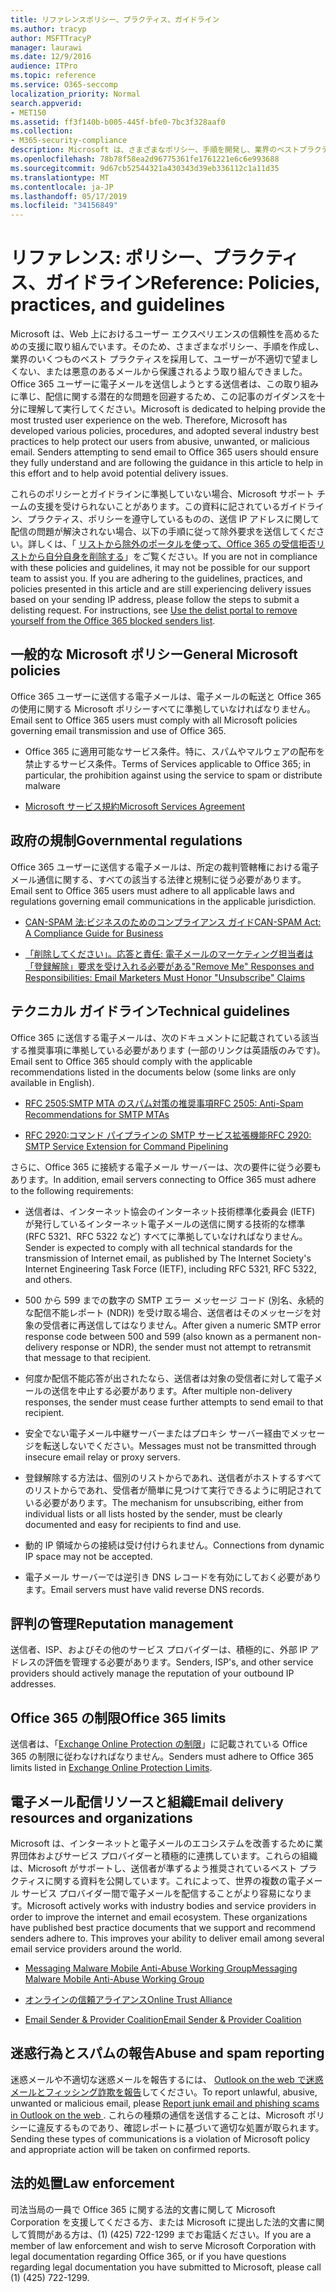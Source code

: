 ```yaml
---
title: リファレンスポリシー、プラクティス、ガイドライン
ms.author: tracyp
author: MSFTTracyP
manager: laurawi
ms.date: 12/9/2016
audience: ITPro
ms.topic: reference
ms.service: O365-seccomp
localization_priority: Normal
search.appverid:
- MET150
ms.assetid: ff3f140b-b005-445f-bfe0-7bc3f328aaf0
ms.collection:
- M365-security-compliance
description: Microsoft は、さまざまなポリシー、手順を開発し、業界のベストプラクティスをいくつか採用して、ユーザーを不適切な迷惑メールや悪意のあるメールから保護しています。
ms.openlocfilehash: 78b78f58ea2d96775361fe1761221e6c6e993688
ms.sourcegitcommit: 9d67cb52544321a430343d39eb336112c1a11d35
ms.translationtype: MT
ms.contentlocale: ja-JP
ms.lasthandoff: 05/17/2019
ms.locfileid: "34156849"
---
```

# <a name="reference-policies-practices-and-guidelines"></a><span data-ttu-id="dc9a1-103">リファレンス: ポリシー、プラクティス、ガイドライン</span><span class="sxs-lookup"><span data-stu-id="dc9a1-103">Reference: Policies, practices, and guidelines</span></span>
  
<span data-ttu-id="dc9a1-p101">Microsoft は、Web 上におけるユーザー エクスペリエンスの信頼性を高めるための支援に取り組んでいます。そのため、さまざまなポリシー、手順を作成し、業界のいくつものベスト プラクティスを採用して、ユーザーが不適切で望ましくない、または悪意のあるメールから保護されるよう取り組んできました。Office 365 ユーザーに電子メールを送信しようとする送信者は、この取り組みに準じ、配信に関する潜在的な問題を回避するため、この記事のガイダンスを十分に理解して実行してください。</span><span class="sxs-lookup"><span data-stu-id="dc9a1-p101">Microsoft is dedicated to helping provide the most trusted user experience on the web. Therefore, Microsoft has developed various policies, procedures, and adopted several industry best practices to help protect our users from abusive, unwanted, or malicious email. Senders attempting to send email to Office 365 users should ensure they fully understand and are following the guidance in this article to help in this effort and to help avoid potential delivery issues.</span></span>
  
<span data-ttu-id="dc9a1-p102">これらのポリシーとガイドラインに準拠していない場合、Microsoft サポート チームの支援を受けられないことがあります。この資料に記されているガイドライン、プラクティス、ポリシーを遵守しているものの、送信 IP アドレスに関して配信の問題が解決されない場合、以下の手順に従って除外要求を送信してください。詳しくは、「 [リストから除外のポータルを使って、Office 365 の受信拒否リストから自分自身を削除する](use-the-delist-portal-to-remove-yourself-from-the-office-365-blocked-senders-lis.md)」をご覧ください。</span><span class="sxs-lookup"><span data-stu-id="dc9a1-p102">If you are not in compliance with these policies and guidelines, it may not be possible for our support team to assist you. If you are adhering to the guidelines, practices, and policies presented in this article and are still experiencing delivery issues based on your sending IP address, please follow the steps to submit a delisting request. For instructions, see [Use the delist portal to remove yourself from the Office 365 blocked senders list](use-the-delist-portal-to-remove-yourself-from-the-office-365-blocked-senders-lis.md).</span></span>
  
## <a name="general-microsoft-policies"></a><span data-ttu-id="dc9a1-110">一般的な Microsoft ポリシー</span><span class="sxs-lookup"><span data-stu-id="dc9a1-110">General Microsoft policies</span></span>
<span data-ttu-id="dc9a1-111"><a name="GenMsftPolicies"> </a></span><span class="sxs-lookup"><span data-stu-id="dc9a1-111"></span></span>

<span data-ttu-id="dc9a1-112">Office 365 ユーザーに送信する電子メールは、電子メールの転送と Office 365 の使用に関する Microsoft ポリシーすべてに準拠していなければなりません。</span><span class="sxs-lookup"><span data-stu-id="dc9a1-112">Email sent to Office 365 users must comply with all Microsoft policies governing email transmission and use of Office 365.</span></span>
  
- <span data-ttu-id="dc9a1-113">Office 365 に適用可能なサービス条件。特に、スパムやマルウェアの配布を禁止するサービス条件。</span><span class="sxs-lookup"><span data-stu-id="dc9a1-113">Terms of Services applicable to Office 365; in particular, the prohibition against using the service to spam or distribute malware</span></span>
    
- [<span data-ttu-id="dc9a1-114">Microsoft サービス規約</span><span class="sxs-lookup"><span data-stu-id="dc9a1-114">Microsoft Services Agreement</span></span>](https://www.microsoft.com/servicesagreement/)
    
## <a name="governmental-regulations"></a><span data-ttu-id="dc9a1-115">政府の規制</span><span class="sxs-lookup"><span data-stu-id="dc9a1-115">Governmental regulations</span></span>
<span data-ttu-id="dc9a1-116"><a name="GovtRegulations"> </a></span><span class="sxs-lookup"><span data-stu-id="dc9a1-116"></span></span>

<span data-ttu-id="dc9a1-117">Office 365 ユーザーに送信する電子メールは、所定の裁判管轄権における電子メール通信に関する、すべての該当する法律と規制に従う必要があります。</span><span class="sxs-lookup"><span data-stu-id="dc9a1-117">Email sent to Office 365 users must adhere to all applicable laws and regulations governing email communications in the applicable jurisdiction.</span></span>
  
- [<span data-ttu-id="dc9a1-118">CAN-SPAM 法:ビジネスのためのコンプライアンス ガイド</span><span class="sxs-lookup"><span data-stu-id="dc9a1-118">CAN-SPAM Act: A Compliance Guide for Business</span></span>](https://www.ftc.gov/tips-advice/business-center/guidance/can-spam-act-compliance-guide-business)
    
- [<span data-ttu-id="dc9a1-119">「削除してください」。応答と責任: 電子メールのマーケティング担当者は「登録解除」要求を受け入れる必要がある</span><span class="sxs-lookup"><span data-stu-id="dc9a1-119">"Remove Me" Responses and Responsibilities: Email Marketers Must Honor "Unsubscribe" Claims</span></span>](https://www.lawpublish.com/ftc-emai-marketers-unsubscribe-claims.mdl)
    
## <a name="technical-guidelines"></a><span data-ttu-id="dc9a1-120">テクニカル ガイドライン</span><span class="sxs-lookup"><span data-stu-id="dc9a1-120">Technical guidelines</span></span>
<span data-ttu-id="dc9a1-121"><a name="TechGuidelines"> </a></span><span class="sxs-lookup"><span data-stu-id="dc9a1-121"></span></span>

<span data-ttu-id="dc9a1-122">Office 365 に送信する電子メールは、次のドキュメントに記載されている該当する推奨事項に準拠している必要があります (一部のリンクは英語版のみです)。</span><span class="sxs-lookup"><span data-stu-id="dc9a1-122">Email sent to Office 365 should comply with the applicable recommendations listed in the documents below (some links are only available in English).</span></span>
  
- [<span data-ttu-id="dc9a1-123">RFC 2505:SMTP MTA のスパム対策の推奨事項</span><span class="sxs-lookup"><span data-stu-id="dc9a1-123">RFC 2505: Anti-Spam Recommendations for SMTP MTAs</span></span>](https://www.ietf.org/rfc/rfc2505.txt)
    
- [<span data-ttu-id="dc9a1-124">RFC 2920:コマンド パイプラインの SMTP サービス拡張機能</span><span class="sxs-lookup"><span data-stu-id="dc9a1-124">RFC 2920: SMTP Service Extension for Command Pipelining</span></span>](https://www.ietf.org/rfc/rfc2920.txt)
    
<span data-ttu-id="dc9a1-125">さらに、Office 365 に接続する電子メール サーバーは、次の要件に従う必要もあります。</span><span class="sxs-lookup"><span data-stu-id="dc9a1-125">In addition, email servers connecting to Office 365 must adhere to the following requirements:</span></span>
  
- <span data-ttu-id="dc9a1-126">送信者は、インターネット協会のインターネット技術標準化委員会 (IETF) が発行しているインターネット電子メールの送信に関する技術的な標準 (RFC 5321、RFC 5322 など) すべてに準拠していなければなりません。</span><span class="sxs-lookup"><span data-stu-id="dc9a1-126">Sender is expected to comply with all technical standards for the transmission of Internet email, as published by The Internet Society's Internet Engineering Task Force (IETF), including RFC 5321, RFC 5322, and others.</span></span> 
    
- <span data-ttu-id="dc9a1-127">500 から 599 までの数字の SMTP エラー メッセージ コード (別名、永続的な配信不能レポート (NDR)) を受け取る場合、送信者はそのメッセージを対象の受信者に再送信してはなりません。</span><span class="sxs-lookup"><span data-stu-id="dc9a1-127">After given a numeric SMTP error response code between 500 and 599 (also known as a permanent non-delivery response or NDR), the sender must not attempt to retransmit that message to that recipient.</span></span>
    
- <span data-ttu-id="dc9a1-128">何度か配信不能応答が出されたなら、送信者は対象の受信者に対して電子メールの送信を中止する必要があります。</span><span class="sxs-lookup"><span data-stu-id="dc9a1-128">After multiple non-delivery responses, the sender must cease further attempts to send email to that recipient.</span></span>
    
- <span data-ttu-id="dc9a1-129">安全でない電子メール中継サーバーまたはプロキシ サーバー経由でメッセージを転送しないでください。</span><span class="sxs-lookup"><span data-stu-id="dc9a1-129">Messages must not be transmitted through insecure email relay or proxy servers.</span></span>
    
- <span data-ttu-id="dc9a1-130">登録解除する方法は、個別のリストからであれ、送信者がホストするすべてのリストからであれ、受信者が簡単に見つけて実行できるように明記されている必要があります。</span><span class="sxs-lookup"><span data-stu-id="dc9a1-130">The mechanism for unsubscribing, either from individual lists or all lists hosted by the sender, must be clearly documented and easy for recipients to find and use.</span></span>
    
- <span data-ttu-id="dc9a1-131">動的 IP 領域からの接続は受け付けられません。</span><span class="sxs-lookup"><span data-stu-id="dc9a1-131">Connections from dynamic IP space may not be accepted.</span></span>
    
- <span data-ttu-id="dc9a1-132">電子メール サーバーでは逆引き DNS レコードを有効にしておく必要があります。</span><span class="sxs-lookup"><span data-stu-id="dc9a1-132">Email servers must have valid reverse DNS records.</span></span>
    
## <a name="reputation-management"></a><span data-ttu-id="dc9a1-133">評判の管理</span><span class="sxs-lookup"><span data-stu-id="dc9a1-133">Reputation management</span></span>
<span data-ttu-id="dc9a1-134"><a name="RepManagement"> </a></span><span class="sxs-lookup"><span data-stu-id="dc9a1-134"></span></span>

<span data-ttu-id="dc9a1-135">送信者、ISP、およびその他のサービス プロバイダーは、積極的に、外部 IP アドレスの評価を管理する必要があります。</span><span class="sxs-lookup"><span data-stu-id="dc9a1-135">Senders, ISP's, and other service providers should actively manage the reputation of your outbound IP addresses.</span></span>
  
## <a name="office-365-limits"></a><span data-ttu-id="dc9a1-136">Office 365 の制限</span><span class="sxs-lookup"><span data-stu-id="dc9a1-136">Office 365 limits</span></span>
<span data-ttu-id="dc9a1-137"><a name="sectionSection4"> </a></span><span class="sxs-lookup"><span data-stu-id="dc9a1-137"></span></span>

<span data-ttu-id="dc9a1-138">送信者は、「[Exchange Online Protection の制限](https://technet.microsoft.com/library/exchange-online-protection-limits.aspx)」に記載されている Office 365 の制限に従わなければなりません。</span><span class="sxs-lookup"><span data-stu-id="dc9a1-138">Senders must adhere to Office 365 limits listed in [Exchange Online Protection Limits](https://technet.microsoft.com/library/exchange-online-protection-limits.aspx).</span></span>
  
## <a name="email-delivery-resources-and-organizations"></a><span data-ttu-id="dc9a1-139">電子メール配信リソースと組織</span><span class="sxs-lookup"><span data-stu-id="dc9a1-139">Email delivery resources and organizations</span></span>
<span data-ttu-id="dc9a1-140"><a name="sectionSection5"> </a></span><span class="sxs-lookup"><span data-stu-id="dc9a1-140"></span></span>

<span data-ttu-id="dc9a1-p103">Microsoft は、インターネットと電子メールのエコシステムを改善するために業界団体およびサービス プロバイダーと積極的に連携しています。これらの組織は、Microsoft がサポートし、送信者が準ずるよう推奨されているベスト プラクティスに関する資料を公開しています。これによって、世界の複数の電子メール サービス プロバイダー間で電子メールを配信することがより容易になります。</span><span class="sxs-lookup"><span data-stu-id="dc9a1-p103">Microsoft actively works with industry bodies and service providers in order to improve the internet and email ecosystem. These organizations have published best practice documents that we support and recommend senders adhere to. This improves your ability to deliver email among several email service providers around the world.</span></span>
  
- [<span data-ttu-id="dc9a1-144">Messaging Malware Mobile Anti-Abuse Working Group</span><span class="sxs-lookup"><span data-stu-id="dc9a1-144">Messaging Malware Mobile Anti-Abuse Working Group</span></span>](https://www.m3aawg.org/)
    
- [<span data-ttu-id="dc9a1-145">オンラインの信頼アライアンス</span><span class="sxs-lookup"><span data-stu-id="dc9a1-145">Online Trust Alliance </span></span>](https://www.otalliance.org/resources)
    
- [<span data-ttu-id="dc9a1-146">Email Sender &amp; Provider Coalition</span><span class="sxs-lookup"><span data-stu-id="dc9a1-146">Email Sender &amp; Provider Coalition</span></span>](http://www.espcoalition.org/)
    
## <a name="abuse-and-spam-reporting"></a><span data-ttu-id="dc9a1-147">迷惑行為とスパムの報告</span><span class="sxs-lookup"><span data-stu-id="dc9a1-147">Abuse and spam reporting</span></span>
<span data-ttu-id="dc9a1-148"><a name="AbuseSpamReports"> </a></span><span class="sxs-lookup"><span data-stu-id="dc9a1-148"></span></span>

<span data-ttu-id="dc9a1-149">迷惑メールや不適切な迷惑メールを報告するには、 [Outlook on the web で迷惑メールとフィッシング詐欺を報告](report-junk-email-and-phishing-scams-in-outlook-on-the-web-eop.md)してください。</span><span class="sxs-lookup"><span data-stu-id="dc9a1-149">To report unlawful, abusive, unwanted or malicious email, please [Report junk email and phishing scams in Outlook on the web ](report-junk-email-and-phishing-scams-in-outlook-on-the-web-eop.md).</span></span> <span data-ttu-id="dc9a1-150">これらの種類の通信を送信することは、Microsoft ポリシーに違反するものであり、確認レポートに基づいて適切な処置が取られます。</span><span class="sxs-lookup"><span data-stu-id="dc9a1-150">Sending these types of communications is a violation of Microsoft policy and appropriate action will be taken on confirmed reports.</span></span>
  
## <a name="law-enforcement"></a><span data-ttu-id="dc9a1-151">法的処置</span><span class="sxs-lookup"><span data-stu-id="dc9a1-151">Law enforcement</span></span>
<span data-ttu-id="dc9a1-152"><a name="sectionSection7"> </a></span><span class="sxs-lookup"><span data-stu-id="dc9a1-152"></span></span>

<span data-ttu-id="dc9a1-153">司法当局の一員で Office 365 に関する法的文書に関して Microsoft Corporation を支援してくださる方、または Microsoft に提出した法的文書に関して質問がある方は、(1) (425) 722-1299 までお電話ください。</span><span class="sxs-lookup"><span data-stu-id="dc9a1-153">If you are a member of law enforcement and wish to serve Microsoft Corporation with legal documentation regarding Office 365, or if you have questions regarding legal documentation you have submitted to Microsoft, please call (1) (425) 722-1299.</span></span>
  

